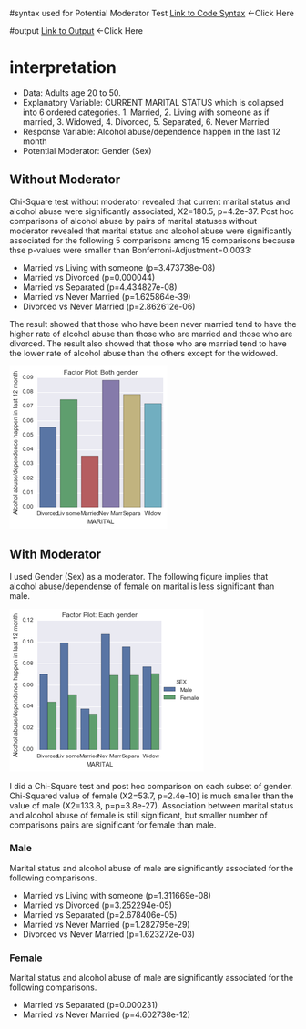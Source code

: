 #syntax used for Potential Moderator Test
[Link to Code Syntax](https://github.com/daisuke834/Coursera/blob/master/DataAnalysis_and_Interpretation__Wesleyan/DataAnalysisTools/week4/Assignment4_PotentialModerator.py "Link to Code Syntax") <-Click Here

#output
[Link to Output](https://github.com/daisuke834/Coursera/blob/master/DataAnalysis_and_Interpretation__Wesleyan/DataAnalysisTools/week4/output.txt "Link to Output") <-Click Here

# interpretation
* Data: Adults age 20 to 50.
* Explanatory Variable: CURRENT MARITAL STATUS which is collapsed into 6 ordered categories. 1. Married, 2. Living with someone as if married, 3. Widowed, 4. Divorced, 5. Separated, 6. Never Married
* Response Variable: Alcohol abuse/dependence happen in the last 12 month
* Potential Moderator: Gender (Sex)

## Without Moderator
Chi-Square test without moderator revealed that current marital status and alcohol abuse were significantly associated, X2=180.5, p=4.2e-37. Post hoc comparisons of alcohol abuse by pairs of marital statuses without moderator revealed that marital status and alcohol abuse were significantly associated for the following 5 comparisons among 15 comparisons because thse p-values were smaller than Bonferroni-Adjustment=0.0033:
* Married vs Living with someone (p=3.473738e-08)
* Married vs Divorced (p=0.000044)
* Married vs Separated (p=4.434827e-08)
* Married vs Never Married (p=1.625864e-39)
* Divorced vs Never Married (p=2.862612e-06)

The result showed that those who have been never married tend to have the higher rate of alcohol abuse than those who are married and those who are divorced. The result also showed that those who are married tend to have the lower rate of alcohol abuse than the others except for the widowed.

![FactorPlot:All](FactorPlot1.png)

## With Moderator
I used Gender (Sex) as a moderator.
The following figure implies that alcohol abuse/dependense of female on marital is less significant than male.

![FactorPlot:Mail/Femail](FactorPlot2.png)

I did a Chi-Square test and post hoc comparison on each subset of gender. Chi-Squared value of female (X2=53.7, p=2.4e-10) is much smaller than the value of male (X2=133.8, p=p=3.8e-27). Association between marital status and alcohol abuse of female is still significant, but smaller number of comparisons pairs are significant for female than male.
### Male
Marital status and alcohol abuse of male are significantly associated for the following comparisons.
* Married vs Living with someone (p=1.311669e-08)
* Married vs Divorced (p=3.252294e-05)
* Married vs Separated (p=2.678406e-05)
* Married vs Never Married (p=1.282795e-29)
* Divorced vs Never Married (p=1.623272e-03)

### Female
Marital status and alcohol abuse of male are significantly associated for the following comparisons.
* Married vs Separated (p=0.000231)
* Married vs Never Married (p=4.602738e-12)
